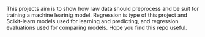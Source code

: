 This projects aim is to show how raw data should preprocess and be suit for training a machine learinig model.
Regression is type of this project and Scikit-learn models used for learning and predicting, and regression evaluations used for comparing models.
Hope you find this repo useful.
